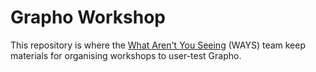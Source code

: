 # Grapho Workshop

This repository is where the [What Aren't You Seeing](https://www.turing.ac.uk/research/research-projects/ways-what-arent-you-seeing) (WAYS) team keep materials for organising workshops to user-test Grapho.
